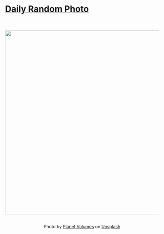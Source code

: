 # [Daily Random Photo](https://www.dailyrandomphoto.com/)

<div align="center">
  <br>
  <br>
  <a href="https://www.dailyrandomphoto.com/p/2023/2023-02-06/"><img src="https://images.unsplash.com/photo-1673032413639-f2ebc0a82c3f?crop=entropy&cs=tinysrgb&fit=max&fm=jpg&ixid=Mnw3NzUwOHwwfDF8cmFuZG9tfHx8fHx8fHx8MTY3NTY0MzQ5NA&ixlib=rb-4.0.3&q=80&w=1080" width="600px"></a>
  <br>
  <br>
  <p class="has-text-grey">Photo by <a href="https://unsplash.com/@planetvolumes?utm_source=Daily%20Random%20Photo&amp;utm_medium=referral" target="_blank" rel="noopener noreferrer">Planet Volumes</a> on <a href="https://unsplash.com/photos/dHJs9frcsT8?utm_source=Daily%20Random%20Photo&amp;utm_medium=referral" target="_blank" rel="noopener noreferrer">Unsplash</a></p>
</div>
